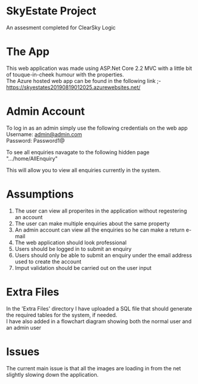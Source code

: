 # SkyEstate Project
An assesment completed for ClearSky Logic

# The App

This web application was made using ASP.Net Core 2.2 MVC with a little bit of touque-in-cheek humour with the properties. <br>
The Azure hosted web app can be found in the following link ;- https://skyestates20190819012025.azurewebsites.net/
# Admin Account

To log in as an admin simply use the following credentials on the web app<br>
Username: admin@admin.com<br>
Password: Password1@


To see all enquiries navagate to the following hidden page ".../home/AllEnquiry"

This will allow you to view all enquiries currently in the system.

# Assumptions
1. The user can view all properites in the application without regestering an account<br>
2. The user can make multiple enquiries about the same property<br>
3. An admin account can view all the enquiries so he can make a return e-mail<br>
4. The web application should look professional<br>
5. Users should be logged in to submit an enquiry
6. Users should only be able to submit an enquiry under the email address used to create the account
7. Imput validation should be carried out on the user input

# Extra Files
In the 'Extra Files' directory I have uploaded a SQL file that should generate the required tables for the system, if needed.<br>
I have also added in a flowchart diagram showing both the normal user and an admin user

# Issues
The current main issue is that all the images are loading in from the net slightly slowing down the application.
